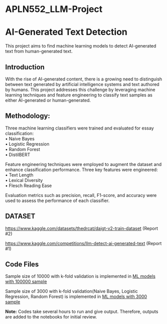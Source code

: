 # APLN552_LLM-Project

# AI-Generated Text Detection  

This project aims to find machine learning models to detect AI-generated text from human-generated text.  

## Introduction  

With the rise of AI-generated content, there is a growing need to distinguish between text generated by artificial intelligence systems and text authored by humans. This project addresses this challenge by leveraging machine learning techniques and feature engineering to classify text samples as either AI-generated or human-generated.  

## Methodology:  

Three machine learning classifiers were trained and evaluated for essay classification:  
• Naive Bayes  
• Logistic Regression  
• Random Forest  
• DistilBERT  


Feature engineering techniques were employed to augment the dataset and enhance classification performance. Three key features were engineered:  
• Text Length  
• Lexical Diversity  
• Flesch Reading Ease  


Evaluation metrics such as precision, recall, F1-score, and accuracy were used to assess the performance of each classifier.  

## DATASET  

https://www.kaggle.com/datasets/thedrcat/daigt-v2-train-dataset     (Report #2)

https://www.kaggle.com/competitions/llm-detect-ai-generated-text    (Report #1)  

## Code Files

Sample size of 10000 with k-fold validation is implemented in [ML models with 100000 sample](FinalSubmission/Sampling_10000_with_Kfold.ipynb)

Sample size of 3000 with k-fold validation(Naive Bayes, Logistic Regression, Random Forest) is implemented in [ML models with 3000 sample](FinalSubmission/Sampling_3000_with_Kfold.ipynb)

**Note:** Codes take several hours to run and give output. Therefore, outputs are added to the notebooks for initial review. 

